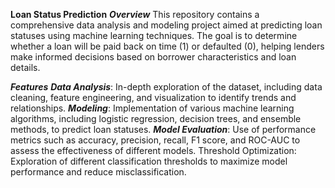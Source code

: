 ********Loan Status Prediction********
*****Overview*****
This repository contains a comprehensive data analysis and modeling project aimed at predicting loan statuses using machine learning techniques. The goal is to determine whether a loan will be paid back on time (1) or defaulted (0), helping lenders make informed decisions based on borrower characteristics and loan details.

*****Features*****
***Data Analysis***: In-depth exploration of the dataset, including data cleaning, feature engineering, and visualization to identify trends and relationships.
*****Modeling*****: Implementation of various machine learning algorithms, including logistic regression, decision trees, and ensemble methods, to predict loan statuses.
*****Model Evaluation*****: Use of performance metrics such as accuracy, precision, recall, F1 score, and ROC-AUC to assess the effectiveness of different models.
Threshold Optimization: Exploration of different classification thresholds to maximize model performance and reduce misclassification.
